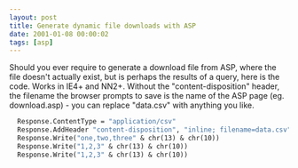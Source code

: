 ```yaml
---
layout: post
title: Generate dynamic file downloads with ASP
date: 2001-01-08 00:00:02
tags: [asp]
---
```


Should you ever require to generate a download file from ASP, where the file doesn't actually exist, but is 
perhaps the results of a query, here is the code. Works in IE4+ and NN2+. Without the "content-disposition" 
header, the filename the browser prompts to save is the name of the ASP page (eg. download.asp) - you can 
replace "data.csv" with anything you like.

```vb
  Response.ContentType = "application/csv"
  Response.AddHeader "content-disposition", "inline; filename=data.csv"
  Response.Write("one,two,three" & chr(13) & chr(10))
  Response.Write("1,2,3" & chr(13) & chr(10))
  Response.Write("1,2,3" & chr(13) & chr(10))
```

